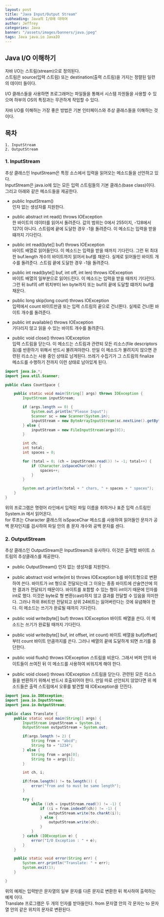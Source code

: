 ```yaml
---
layout: post
title: "Java Input/Output Stream"
subheading: Java의 I/O에 대하여
author: Jeffrey
categories: Java
banner: "/assets/images/banners/java.jpeg"
tags: Java java.io JavaIO
---
```


## Java I/O 이해하기 

자바 I/O는 스트림(stream)으로 정의된다.  
스트림은 source(입력 스트림) 또는 destination(출력 스트림)을 가지는 정렬된 일련의 데이터 들이다.

I/O 클래스들을 사용하면 프로그래머는 파일들을 통해서 시스템 자원들을 사용할 수 있으며 하부의 OS의 특징과는 무관하게 작업할 수 있다.

자바 I/O를 이해하는 가장 좋은 방법은 기본 인터페이스와 추상 클래스들을 이해하는 것이다.

## 목차
    1. InputStream
    2. OutputStream

### 1. InputStream
추상 클래스인 InputStream은 특정 소스에서 입력을 읽어오는 메소드들을 선언하고 있다.  
InputStream은 java.io에 있는 모든 입력 스트림들의 기본 클래스(base class)이다.  
그리고 아래와 같은 메소드들을 제공한다.  


- public InputStream()  
    인자 없는 생성자를 지원한다.
      
- public abstract int read() throws IOException  
    한 바이트의 데이터를 읽어서 돌려준다. 값의 범위는 0에서 255이지, -128에서 127이 아니다. 스트림에 끝에 도달한 경우 -1을 돌려준다. 이 메소드는 입력을 받을 떄까지 기다린다.

- public int read(byte[] buf) throws IOException  
    바이트 배열로 읽어들인다. 이 메소드는 입력을 받을 때까지 기다린다. 그런 뒤 최대한 buf.length 개수의 바이트까지 읽어서 buf를 채운다. 실제로 읽어들인 바이트 개수를 돌려준다. 스트림 끝에 도달한 경우 -1을 돌려준다.

- public int read(byte[] buf, int off, int len) throws IOException  
    바이트 배열의 일부분으로 읽어드린다. 이 메소드는 입력을 받을 때까지 기다린다. 그런 뒤 buf의 off 위치부터 len byte까지 또는 buf의 끝에 도달할 떄까지 buf를 채운다.

- public long skip(long count) throws IOException  
    입력에서 count 바이트만큼 또는 입력 스트림의 끝으로 건너뛴다. 실제로 건너뛴 바이트 개수를 돌려준다.

- public int available() throws IOException  
    기다리지 않고 읽을 수 있는 바이트 개수를 돌려준다.
    
- public void close() throws IOException  
    입력 스트림을 닫는다. 이 메소드는 스트림과 관련되 모든 리소스(file descriptors 등)를 반환하기 위해서 반드시 불려져야한다. 만일 이 메소드가 불려지지 않으면 관련된 리소스는 사용 중인 상태로 남게된다. 쓰레기 수집기가 그 스트림의 finalize 메소드를 수행하기 전까지 이런 상태로 남아있게 된다.


```java
import java.io.*;
import java.util.Scanner;

public class CountSpace {

    public static void main(String[] args) throws IOException {
        InputStream inputStream;

        if (args.length == 0) {
            System.out.println("Please Input");
            Scanner sc = new Scanner(System.in);
            inputStream = new ByteArrayInputStream(sc.nextLine().getBytes());
        } else {
            inputStream = new FileInputStream(args[0]);
        }

        int ch;
        int total;
        int spaces = 0;

        for (total = 0; (ch = inputStream.read()) != -1; total++) {
            if (Character.isSpaceChar(ch)) {
                spaces++;
            }
        }

        System.out.println(total + " chars, " + spaces + " spaces");
    }
}
```

위의 프로그램은 명령어 라인에서 입력된 파일 이름을 취하거나 표준 입력 스트림인 System.in 에서 읽어온다.  
for 루프는 Character 클래스의 isSpaceChar 메소드를 사용하여 읽어들인 문자가 공백 문자인지를 검사하여 파일 안의 총 문자 개수와 공백 문자를 센다.   

### 2. OutputStream
추상 클래스인 OutputStream은 InputStream과 유사하다. 이것은 출력할 바이트 스트림의 추상클래스를 제공한다. 

- public OutputStream()
    인자 없는 생성자를 지원한다.
    
- public abstract void write(int b) throws IOException
    b를 바이트형으로 변환하여 쓴다. 바이트가 int 형으로 전달되는데 그 이유는 종종 바이트에 산술연산에 의한 결과가 전달되기 때문이다. 
    바이트를 포함할 수 있는 형이 int이기 때문에 인자를 int로 했다. 이것은 byte로 형 변환(cast)하지 않고 결과를 전달할 수 있음을 의미한다. 
    그러나 하위 8비트만 전달되고 상위 24비트는 잃어버린다는 것에 유념해야 한다. 이 메소드는 쓰기가 완료될 때까지 기다린다.
    
- public void write(byte[] buf) throws IOException
    바이트 배열을 쓴다. 이 메소드는 쓰기가 완료될 때까지 기다린다.
    
- public void write(byte[] buf, int offset, int count) 
    바이트 배열을 buf[offset]부터 count 바이트 만큼까지를 쓴다. 그러나 배열의 끝에 도달하게 되면 쓰기를 중단한다.
    
- public void flush() throws IOException
    스트림을 비운다. 그래서 버퍼 안의 바이트들이 쓰여진 뒤 이 메소드를 사용하여 비워지게 해야 한다.
    
- public void close() throws IOException
    스트림을 닫는다. 관련된 모든 리소스들을 반환하기 위해서 반드시 호출되어야 한다.
    만일 따로 선언되지 않았다면 위 메소드들은 출력 스트림에서 오류를 발견할 때 IOException을 던진다. 


```java
import java.io.IOException;
import java.io.InputStream;
import java.io.OutputStream;

public class Translate {
    public static void main(String[] args) {
        InputStream inputStream = System.in;
        OutputStream outputStream = System.out;

        if(args.length != 2) {
            String from = "abcd";
            String to = "1234";
        } else {
            String from = args[0];
            String to = args[1];
        }

        int ch, i;

        if(from.length() != to.length()) {
            error("from and to must be same length");
        }

        try {
            while ((ch = inputStream.read()) != -1) {
                if ((i = from.indexOf(ch)) != -1) {
                    outputStream.write(to.charAt(i));
                } else {
                    outputStream.write(ch);
                }
            }
        } catch (IOException e) {
            error("I/O Exception : " + e);
        }
    }

    public static void error(String err) {
        System.err.println("Translate: " + err);
        System.exit(1);
    }

}
```

위의 예제는 입력받은 문자열의 일부 문자를 다른 문자로 변환한 뒤 복사하여 출력하는 예제 이다.  
Translate 프로그램은 두 개의 인자를 받아들인다. from 문자열 안의 각 문자는 to 문자열 안의 같은 위치의 문자로 변환된다.
